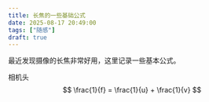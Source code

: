 ```yaml
---
title: 长焦的一些基础公式
date: 2025-08-17 20:49:00
tags: ["随感"]
draft: true
---
```


最近发现摄像的长焦非常好用，这里记录一些基本公式。

相机头
$$
\frac{1}{f} = \frac{1}{u} + \frac{1}{v}
$$
